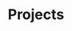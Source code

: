 ---
layout: page
title: Projects
description: Every great website starts with a great homepage. The homepage tells your viewers what your site is all about and gives your viewers a place to come back to.
sitemap:
    priority: 1.0
    lastmod: 2018-06-03
    changefreq: weekly
---